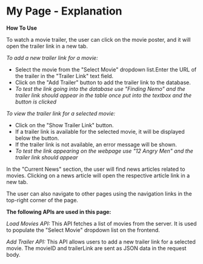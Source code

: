 
# My Page - Explanation

**How To Use**

To watch a movie trailer, the user can click on the movie poster, and it will open the trailer link in a new tab.

*To add a new trailer link for a movie:*
- Select the movie from the "Select Movie" dropdown list.Enter the URL of the trailer in the "Trailer Link" text field.
- Click on the "Add Trailer" button to add the trailer link to the database.
- *To test the link going into the database use "Finding Nemo" and the trailer link should appear in the table once put into the textbox and the button is clicked*

*To view the trailer link for a selected movie:*

- Click on the "Show Trailer Link" button.
- If a trailer link is available for the selected movie, it will be displayed below the button.
- If the trailer link is not available, an error message will be shown.
- *To test the link appearing on the webpage use "12 Angry Men" and the trailer link should appear*

In the "Current News" section, the user will find news articles related to movies. Clicking on a news article will open the respective article link in a new tab.

The user can also navigate to other pages using the navigation links in the top-right corner of the page.

**The following APIs are used in this page:**

*Load Movies API:* This API fetches a list of movies from the server. It is used to populate the "Select Movie" dropdown list on the frontend.

*Add Trailer API:* This API allows users to add a new trailer link for a selected movie. The movieID and trailerLink are sent as JSON data in the request body.

